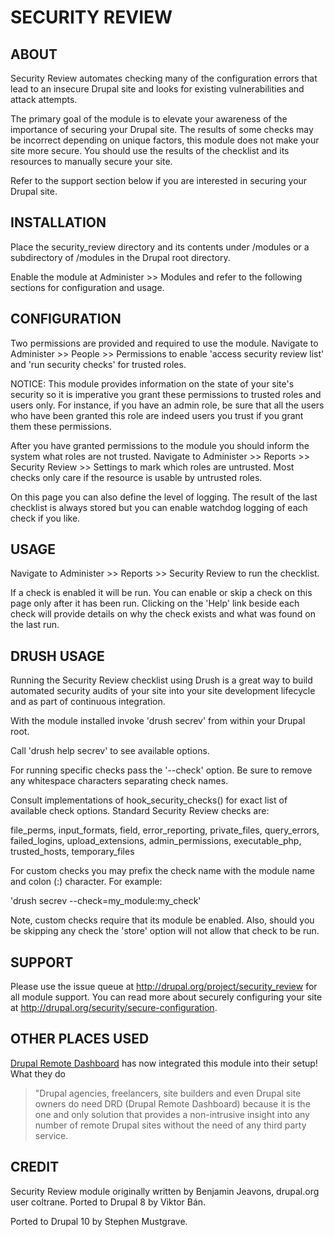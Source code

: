 # SECURITY REVIEW

## ABOUT

Security Review automates checking many of the configuration errors that lead
to an insecure Drupal site and looks for existing vulnerabilities and attack
attempts.

The primary goal of the module is to elevate your awareness of the importance of
securing your Drupal site. The results of some checks may be incorrect depending
on unique factors, this module does not make your site more secure. You should
use the results of the checklist and its resources to manually secure your site.

Refer to the support section below if you are interested in securing your Drupal
site.

## INSTALLATION

Place the security_review directory and its contents under /modules or a
subdirectory of /modules in the Drupal root directory.

Enable the module at Administer >> Modules and refer to the
following sections for configuration and usage.

## CONFIGURATION

Two permissions are provided and required to use the module. Navigate to
Administer >> People >> Permissions to enable
'access security review list' and 'run security checks' for trusted roles.

NOTICE: This module provides information on the state of your site's security so
it is imperative you grant these permissions to trusted roles and users only.
For instance, if you have an admin role, be sure that all the users who have
been granted this role are indeed users you trust if you grant them these
permissions.

After you have granted permissions to the module you should inform the system
what roles are not trusted. Navigate to
Administer >> Reports >> Security Review >> Settings to mark which roles are
untrusted. Most checks only care if the resource is usable by
untrusted roles.

On this page you can also define the level of logging. The result
of the last checklist is always stored but you can enable watchdog logging of
each check if you like.

## USAGE

Navigate to Administer >> Reports >> Security Review to run the checklist.

If a check is enabled it will be run. You can enable or skip a check on this
page only after it has been run. Clicking on the 'Help' link beside each check
will provide details on why the check exists and what was found on the last run.

## DRUSH USAGE

Running the Security Review checklist using Drush is a great way to build
automated security audits of your site into your site development lifecycle and
as part of continuous integration.

With the module installed invoke 'drush secrev' from within your Drupal root.

Call 'drush help secrev' to see available options.

For running specific checks pass the '--check' option. Be sure to remove any
whitespace characters separating check names.

Consult implementations of hook_security_checks() for exact list of available
check options. Standard Security Review checks are:

file_perms, input_formats, field, error_reporting, private_files, query_errors,
failed_logins, upload_extensions, admin_permissions, executable_php,
trusted_hosts, temporary_files

For custom checks you may prefix the check name with the module name and
colon (:) character. For example:

'drush secrev --check=my_module:my_check'

Note, custom checks require that its module be enabled. Also, should you be
skipping any check the 'store' option will not allow that check to be run.

## SUPPORT

Please use the issue queue at <http://drupal.org/project/security_review> for
all module support. You can read more about securely configuring your site at
<http://drupal.org/security/secure-configuration>.

## OTHER PLACES USED

[Drupal Remote Dashboard](https://www.drupal.org/project/drd) has now integrated this module into their setup!
What they do
> "Drupal agencies, freelancers, site builders and even Drupal site owners
> do need DRD (Drupal Remote Dashboard) because it is the one and only
> solution that provides a non-intrusive insight into any number of remote
> Drupal sites without the need of any third party service.

## CREDIT

Security Review module originally written by Benjamin Jeavons, drupal.org user
coltrane. Ported to Drupal 8 by Viktor Bán.

Ported to Drupal 10 by Stephen Mustgrave.
